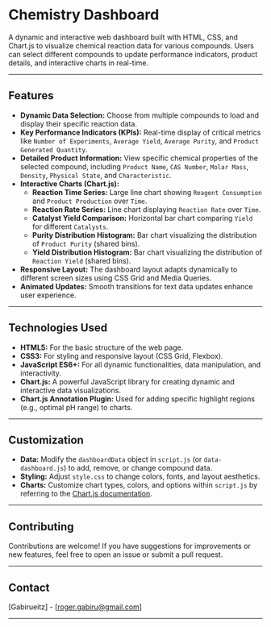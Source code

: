 # Chemistry Dashboard

A dynamic and interactive web dashboard built with HTML, CSS, and Chart.js to visualize chemical reaction data for various compounds. Users can select different compounds to update performance indicators, product details, and interactive charts in real-time.

---

## Features

- **Dynamic Data Selection:** Choose from multiple compounds to load and display their specific reaction data.
- **Key Performance Indicators (KPIs):** Real-time display of critical metrics like `Number of Experiments`, `Average Yield`, `Average Purity`, and `Product Generated Quantity`.
- **Detailed Product Information:** View specific chemical properties of the selected compound, including `Product Name`, `CAS Number`, `Molar Mass`, `Density`, `Physical State`, and `Characteristic`.
- **Interactive Charts (Chart.js):**
    - **Reaction Time Series:** Large line chart showing `Reagent Consumption` and `Product Production` over `Time`.
    - **Reaction Rate Series:** Line chart displaying `Reaction Rate` over `Time`.
    - **Catalyst Yield Comparison:** Horizontal bar chart comparing `Yield` for different `Catalysts`.
    - **Purity Distribution Histogram:** Bar chart visualizing the distribution of `Product Purity` (shared bins).
    - **Yield Distribution Histogram:** Bar chart visualizing the distribution of `Reaction Yield` (shared bins).
- **Responsive Layout:** The dashboard layout adapts dynamically to different screen sizes using CSS Grid and Media Queries.
- **Animated Updates:** Smooth transitions for text data updates enhance user experience.

---

## Technologies Used

- **HTML5:** For the basic structure of the web page.
- **CSS3:** For styling and responsive layout (CSS Grid, Flexbox).
- **JavaScript ES6+:** For all dynamic functionalities, data manipulation, and interactivity.
- **Chart.js:** A powerful JavaScript library for creating dynamic and interactive data visualizations.
- **Chart.js Annotation Plugin:** Used for adding specific highlight regions (e.g., optimal pH range) to charts.

---

## Customization

- **Data:** Modify the `dashboardData` object in `script.js` (or `data-dashboard.js`) to add, remove, or change compound data.
- **Styling:** Adjust `style.css` to change colors, fonts, and layout aesthetics.
- **Charts:** Customize chart types, colors, and options within `script.js` by referring to the [Chart.js documentation](https://www.chartjs.org/docs/latest/).

---

## Contributing

Contributions are welcome! If you have suggestions for improvements or new features, feel free to open an issue or submit a pull request.

---

## Contact

[Gabirueitz] - [roger.gabiru@gmail.com]

---